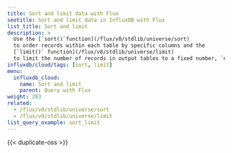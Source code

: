 ```yaml
---
title: Sort and limit data with Flux
seotitle: Sort and limit data in InfluxDB with Flux
list_title: Sort and limit
description: >
  Use the [`sort()`function](/flux/v0/stdlib/universe/sort)
  to order records within each table by specific columns and the
  [`limit()` function](/flux/v0/stdlib/universe/limit)
  to limit the number of records in output tables to a fixed number, `n`.
influxdb/cloud/tags: [sort, limit]
menu:
  influxdb_cloud:
    name: Sort and limit
    parent: Query with Flux
weight: 203
related:
  - /flux/v0/stdlib/universe/sort
  - /flux/v0/stdlib/universe/limit
list_query_example: sort_limit
---
```


{{< duplicate-oss >}}